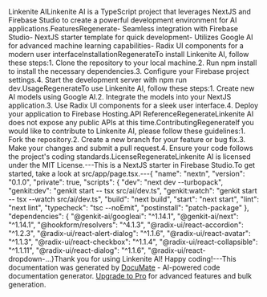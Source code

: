 Linkenite AILinkenite AI is a TypeScript project that leverages NextJS and Firebase Studio to create a powerful development environment for AI applications.FeaturesRegenerate- Seamless integration with Firebase Studio- NextJS starter template for quick development- Utilizes Google AI for advanced machine learning capabilities- Radix UI components for a modern user interfaceInstallationRegenerateTo install Linkenite AI, follow these steps:1. Clone the repository to your local machine.2. Run npm install to install the necessary dependencies.3. Configure your Firebase project settings.4. Start the development server with npm run dev.UsageRegenerateTo use Linkenite AI, follow these steps:1. Create new AI models using Google AI.2. Integrate the models into your NextJS application.3. Use Radix UI components for a sleek user interface.4. Deploy your application to Firebase Hosting.API ReferenceRegenerateLinkenite AI does not expose any public APIs at this time.ContributingRegenerateIf you would like to contribute to Linkenite AI, please follow these guidelines:1. Fork the repository.2. Create a new branch for your feature or bug fix.3. Make your changes and submit a pull request.4. Ensure your code follows the project's coding standards.LicenseRegenerateLinkenite AI is licensed under the MIT License.---This is a NextJS starter in Firebase Studio.To get started, take a look at src/app/page.tsx.---{  "name": "nextn",  "version": "0.1.0",  "private": true,  "scripts": {    "dev": "next dev --turbopack",    "genkit:dev": "genkit start -- tsx src/ai/dev.ts",    "genkit:watch": "genkit start -- tsx --watch src/ai/dev.ts",    "build": "next build",    "start": "next start",    "lint": "next lint",    "typecheck": "tsc --noEmit",    "postinstall": "patch-package"  },  "dependencies": {    "@genkit-ai/googleai": "^1.14.1",    "@genkit-ai/next": "^1.14.1",    "@hookform/resolvers": "^4.1.3",    "@radix-ui/react-accordion": "^1.2.3",    "@radix-ui/react-alert-dialog": "^1.1.6",    "@radix-ui/react-avatar": "^1.1.3",    "@radix-ui/react-checkbox": "^1.1.4",    "@radix-ui/react-collapsible": "^1.1.11",    "@radix-ui/react-dialog": "^1.1.6",    "@radix-ui/react-dropdown-...}Thank you for using Linkenite AI! Happy coding!---This documentation was generated by [DocuMate](https://docu-mate.io) - AI-powered code documentation generator. [Upgrade to Pro](https://docu-mate.io#pricing) for advanced features and bulk generation.
